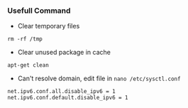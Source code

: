 ### Usefull Command
- Clear temporary files
```
rm -rf /tmp
```
- Clear unused package in cache
```
apt-get clean
```
- Can't resolve domain, edit file in `nano /etc/sysctl.conf`
```
net.ipv6.conf.all.disable_ipv6 = 1
net.ipv6.conf.default.disable_ipv6 = 1
```
